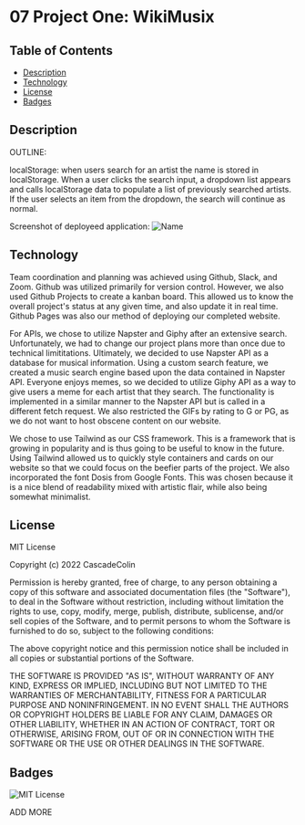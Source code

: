 # 07 Project One: WikiMusix

## Table of Contents

- [Description](#Description)
- [Technology](#Technology)
- [License](#license)
- [Badges](#badges)

## Description

OUTLINE:   

localStorage:  when users search for an artist the name is stored in localStorage.  When a user clicks the search input, a dropdown list appears and calls localStorage data to populate a list of previously searched artists.  If the user selects an item from the dropdown, the search will continue as normal.  

Screenshot of deployeed application:
![Name](link)

## Technology

Team coordination and planning was achieved using Github, Slack, and Zoom.  Github was utilized primarily for version control.  However, we also used Github Projects to create a kanban board.  This allowed us to know the overall project's status at any given time, and also update it in real time.  Github Pages was also our method of deploying our completed website.

For APIs, we chose to utilize Napster and Giphy after an extensive search.  Unfortunately, we had to change our project plans more than once due to technical limititations.  Ultimately, we decided to use Napster API as a database for musical information.  Using a custom search feature, we created a music search engine based upon the data contained in Napster API.  Everyone enjoys memes, so we decided to utilize Giphy API as a way to give users a meme for each artist that they search.  The functionality is implemented in a similar manner to the Napster API but is called in a different fetch request.  We also restricted the GIFs by rating to G or PG, as we do not want to host obscene content on our website.

We chose to use Tailwind as our CSS framework.  This is a framework that is growing in popularity and is thus going to be useful to know in the future.  Using Tailwind allowed us to quickly style containers and cards on our website so that we could focus on the beefier parts of the project.  We also incorporated the font Dosis from Google Fonts.  This was chosen because it is a nice blend of readability mixed with artistic flair, while also being somewhat minimalist.

## License

MIT License

Copyright (c) 2022 CascadeColin

Permission is hereby granted, free of charge, to any person obtaining a copy
of this software and associated documentation files (the "Software"), to deal in the Software without restriction, including without limitation the rights to use, copy, modify, merge, publish, distribute, sublicense, and/or sell copies of the Software, and to permit persons to whom the Software is furnished to do so, subject to the following conditions:

The above copyright notice and this permission notice shall be included in all copies or substantial portions of the Software.

THE SOFTWARE IS PROVIDED "AS IS", WITHOUT WARRANTY OF ANY KIND, EXPRESS OR IMPLIED, INCLUDING BUT NOT LIMITED TO THE WARRANTIES OF MERCHANTABILITY, FITNESS FOR A PARTICULAR PURPOSE AND NONINFRINGEMENT. IN NO EVENT SHALL THE AUTHORS OR COPYRIGHT HOLDERS BE LIABLE FOR ANY CLAIM, DAMAGES OR OTHER LIABILITY, WHETHER IN AN ACTION OF CONTRACT, TORT OR OTHERWISE, ARISING FROM, OUT OF OR IN CONNECTION WITH THE SOFTWARE OR THE USE OR OTHER DEALINGS IN THE SOFTWARE.

## Badges

![MIT License](https://img.shields.io/badge/License-MIT-brightgreen)

ADD MORE
